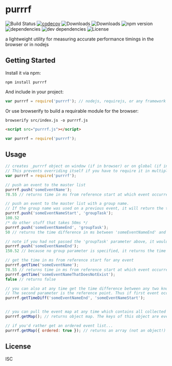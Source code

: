 # purrrf

![Build Status](https://img.shields.io/travis/tyler-g/purrrf.svg)
[![codecov](https://codecov.io/gh/tyler-g/purrrf/branch/master/graph/badge.svg)](https://codecov.io/gh/tyler-g/purrrf)
![Downloads](https://img.shields.io/npm/dm/purrrf.svg)
![Downloads](https://img.shields.io/npm/dt/purrrf.svg)
![npm version](https://img.shields.io/npm/v/purrrf.svg)
![dependencies](https://img.shields.io/david/tyler-g/purrrf.svg)
![dev dependencies](https://img.shields.io/david/dev/tyler-g/purrrf.svg)
![License](https://img.shields.io/npm/l/purrrf.svg)

a lightweight utility for measuring accurate performance timings in the browser or in nodejs

## Getting Started

Install it via npm:

```shell
npm install purrrf
```

And include in your project:

```javascript
var purrrf = require('purrrf'); // nodejs, requirejs, or any framework that supports require
```

Or use browserify to build a requirable module for the browser:
```shell
browserify src/index.js -o purrrf.js
```
```html
<script src="purrrf.js"></script>
```
```javascript
var purrrf = require('purrrf');
```

## Usage

```javascript
// creates _purrrf object on window (if in browser) or on global (if in nodejs). 
// This prevents overriding itself if you have to require it in multiple places
var purrrf = require('purrrf'); 

// push an event to the master list
purrrf.push('someEventName'); 
78.55 // returns time in ms from reference start at which event occurred

// push an event to the master list with a group name. 
// If the group name was used on a previous event, it will return the time difference in ms between the this event and the most recent event with the same group name
purrrf.push('someEventNameStart', 'groupTask');
100.52
/* do other stuff that takes 50ms */
purrrf.push('someEventNameEnd', 'groupTask'); 
50 // returns the time difference in ms between 'someEventNameEnd' and 'someEventNameStart'

// note if you had not passed the 'groupTask' parameter above, it would return the time of that event, eg:
purrrf.push('someEventNameEnd');
150.52 // because no group parameter is specified, it returns the time

// get the time in ms from reference start for any event
purrrf.getTime('someEventName'); 
78.55 // returns time in ms from reference start at which event occurred
purrrf.getTime('someEventNameThatDoesNotExist');
false // returns false

// you can also at any time get the time difference between any two known events
// The second parameter is the reference point. Thus if first event occurred before the second, a negative value will be returned
purrrf.getTimeDiff('someEventNameEnd', 'someEventNameStart');


// you can pull the event map at any time which contains all collected data on every event pushed to the master list
purrrf.getMap(); // returns object map. The keys of this object are event names. Thus note if you pushed the same event name to the master list, the latter will override the former.

// if you'd rather get an ordered event list...
purrrf.getMap({ ordered: true }); // returns an array (not an object!) which contains the pushed events in the order in which they were received

```

## License

ISC
